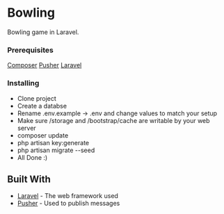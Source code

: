 # Bowling

Bowling game in Laravel.

### Prerequisites

[Composer](https://getcomposer.org/)
[Pusher](https://pusher.com/)
[Laravel](https://laravel.com/docs/5.6#server-requirements)

### Installing

* Clone project
* Create a databse
* Rename .env.example -> .env and change values to match your setup
* Make sure /storage and /bootstrap/cache are writable by your web server
* composer update
* php artisan key:generate
* php artisan migrate --seed
* All Done :)


## Built With

* [Laravel](https://laravel.com/) - The web framework used
* [Pusher](https://pusher.com/) - Used to publish messages
